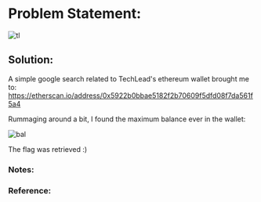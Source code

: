 # Problem Statement:
![tl](https://user-images.githubusercontent.com/53595853/133977233-fa3971b0-e61b-4fc0-aa9c-4b969de779d9.png)

## Solution:

A simple google search related to TechLead's ethereum wallet brought me to: 
https://etherscan.io/address/0x5922b0bbae5182f2b70609f5dfd08f7da561f5a4

Rummaging around a bit, I found the maximum balance ever in the wallet:

![bal](https://user-images.githubusercontent.com/53595853/133977826-16040b82-30f8-48ef-820e-819a4a247af8.png)

The flag was retrieved :)

### Notes:
### Reference:
